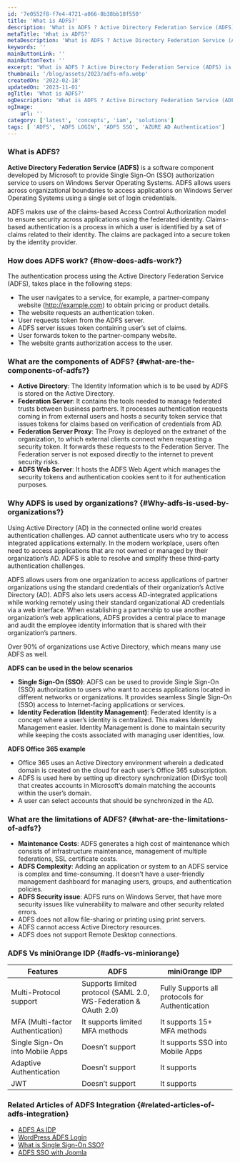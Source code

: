 ```yaml
---
id: '7e0552f8-f7e4-4721-a066-8b38bb18f550'
title: 'What is ADFS?'
description: 'What is ADFS ? Active Directory Federation Service (ADFS) is a software component created by Microsoft to provide Windows Server operating systems Single Sign-On to users..It is a feature that allows sharing of identity information outside a company’s network. Know more about ADFS components and why it is used.'
metaTitle: 'What is ADFS?'
metaDescription: 'What is ADFS ? Active Directory Federation Service (ADFS) is a software component created by Microsoft to provide Windows Server operating systems Single Sign-On to users..It is a feature that allows sharing of identity information outside a company’s network. Know more about ADFS components and why it is used.'
keywords: ''
mainButtonLink: ''
mainButtonText: ''
excerpt: 'What is ADFS ? Active Directory Federation Service (ADFS) is a software component created by Microsoft to provide Windows Server operating systems Single Sign-On to users..It is a feature that allows sharing of identity information outside a company’s network. Know more about ADFS components and why it is used.'
thumbnail: '/blog/assets/2023/adfs-mfa.webp'
createdOn: '2022-02-18'
updatedOn: '2023-11-01'
ogTitle: 'What is ADFS?'
ogDescription: 'What is ADFS ? Active Directory Federation Service (ADFS) is a software component created by Microsoft to provide Windows Server operating systems Single Sign-On to users..It is a feature that allows sharing of identity information outside a company’s network. Know more about ADFS components and why it is used.'
ogImage:
    url: ''
category: ['latest', 'concepts', 'iam', 'solutions']
tags: [ 'ADFS', 'ADFS LOGIN', 'ADFS SSO', 'AZURE AD Authentication']
---
```


### What is ADFS?

**Active Directory Federation Service (ADFS)** is a software component developed by Microsoft to provide Single Sign-On (SSO) authorization service to users on Windows Server Operating Systems. ADFS allows users across organizational boundaries to access applications on Windows Server Operating Systems using a single set of login credentials.

ADFS makes use of the claims-based Access Control Authorization model to ensure security across applications using the federated identity. Claims-based authentication is a process in which a user is identified by a set of claims related to their identity. The claims are packaged into a secure token by the identity provider.

### How does ADFS work? {#how-does-adfs-work?}

The authentication process using the Active Directory Federation Service (ADFS), takes place in the following steps:

- The user navigates to a service, for example, a partner-company website (http://example.com) to obtain pricing or product details.
- The website requests an authentication token.
- User requests token from the ADFS server.
- ADFS server issues token containing user’s set of claims.
- User forwards token to the partner-company website.
- The website grants authorization access to the user.

### What are the components of ADFS? {#what-are-the-components-of-adfs?}

- **Active Directory**: The Identity Information which is to be used by ADFS is stored on the Active Directory.
- **Federation Server**: It contains the tools needed to manage federated trusts between business partners. It processes authentication requests coming in from external users and hosts a security token service that issues tokens for claims based on verification of credentials from AD.
- **Federation Server Proxy**: The Proxy is deployed on the extranet of the organization, to which external clients connect when requesting a security token. It forwards these requests to the Federation Server. The Federation server is not exposed directly to the internet to prevent security risks.
- **ADFS Web Server**: It hosts the ADFS Web Agent which manages the security tokens and authentication cookies sent to it for authentication purposes.

### Why ADFS is used by organizations? {#Why-adfs-is-used-by-organizations?}

Using Active Directory (AD) in the connected online world creates authentication challenges. AD cannot authenticate users who try to access integrated applications externally. In the modern workplace, users often need to access applications that are not owned or managed by their organization’s AD. ADFS is able to resolve and simplify these third-party authentication challenges.

ADFS allows users from one organization to access applications of partner organizations using the standard credentials of their organization’s Active Directory (AD). ADFS also lets users access AD-integrated applications while working remotely using their standard organizational AD credentials via a web interface. When establishing a partnership to use another organization’s web applications, ADFS provides a central place to manage and audit the employee identity information that is shared with their organization’s partners.

Over 90% of organizations use Active Directory, which means many use ADFS as well.

**ADFS can be used in the below scenarios**

- **Single Sign-On (SSO)**: ADFS can be used to provide Single Sign-On (SSO) authorization to users who want to access applications located in different networks or organizations. It provides seamless Single Sign-On (SSO) access to Internet-facing applications or services.
- **Identity Federation (Identity Management)**: Federated Identity is a concept where a user’s identity is centralized. This makes Identity Management easier. Identity Management is done to maintain security while keeping the costs associated with managing user identities, low.

**ADFS Office 365 example**

- Office 365 uses an Active Directory environment wherein a dedicated domain is created on the cloud for each user’s Office 365 subscription.
- ADFS is used here by setting up directory synchronization (DirSyc tool) that creates accounts in Microsoft’s domain matching the accounts within the user’s domain.
- A user can select accounts that should be synchronized in the AD.

### What are the limitations of ADFS? {#what-are-the-limitations-of-adfs?}

- **Maintenance Costs**: ADFS generates a high cost of maintenance which consists of infrastructure maintenance, management of multiple federations, SSL certificate costs.
- **ADFS Complexity**: Adding an application or system to an ADFS service is complex and time-consuming. It doesn’t have a user-friendly management dashboard for managing users, groups, and authentication policies.
- **ADFS Security issue**: ADFS runs on Windows Server, that have more security issues like vulnerability to malware and other security related errors.
- ADFS does not allow file-sharing or printing using print servers.
- ADFS cannot access Active Directory resources.
- ADFS does not support Remote Desktop connections.

### ADFS Vs miniOrange IDP {#adfs-vs-miniorange}

| Features                           | ADFS                                                | miniOrange IDP                                        |
|------------------------------------|-----------------------------------------------------|-------------------------------------------------------|
| Multi-Protocol support              | Supports limited protocol (SAML 2.0, WS-Federation & OAuth 2.0) | Fully Supports all protocols for Authentication      |
| MFA (Multi-factor Authentication)   | It supports limited MFA methods                     | It supports 15+ MFA methods                           |
| Single Sign-On into Mobile Apps     | Doesn’t support                                      | It supports SSO into Mobile Apps                     |
| Adaptive Authentication             | Doesn’t support                                      | It supports                                          |
| JWT                                | Doesn’t support                                      | It supports                                          |


### Related Articles of ADFS Integration {#related-articles-of-adfs-integration}

- [ADFS As IDP](https://www.miniorange.com/iam/login-with-external-idp/configure-adfs-sso)
- [WordPress ADFS Login](https://wordpress.org/plugins/miniorange-adfs-login/)
- [What is Single Sign-On SSO?](https://blog.miniorange.com/what-is-single-sign-on-sso/)
- [ADFS SSO with Joomla](https://plugins.miniorange.com/guide-joomla-single-sign-sso-using-adfs-idp)
